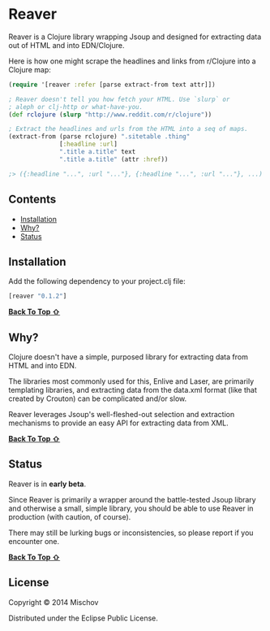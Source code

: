 # Reaver

Reaver is a Clojure library wrapping Jsoup and designed for extracting data out of HTML and into EDN/Clojure.

Here is how one might scrape the headlines and links from r/Clojure into a Clojure map:

```Clojure
(require '[reaver :refer [parse extract-from text attr]])

; Reaver doesn't tell you how fetch your HTML. Use `slurp` or
; aleph or clj-http or what-have-you.
(def rclojure (slurp "http://www.reddit.com/r/clojure"))

; Extract the headlines and urls from the HTML into a seq of maps.
(extract-from (parse rclojure) ".sitetable .thing"
              [:headline :url]
              ".title a.title" text
              ".title a.title" (attr :href))

;> ({:headline "...", :url "..."}, {:headline "...", :url "..."}, ...)
```

## Contents

- [Installation](#installation)
- [Why?](#why)
- [Status](#status)


## Installation

Add the following dependency to your project.clj file:

```clojure
[reaver "0.1.2"]
```
[**Back To Top ⇧**](#contents)


## Why?

Clojure doesn't have a simple, purposed library for extracting data from HTML and into EDN.

The libraries most commonly used for this, Enlive and Laser, are primarily templating libraries, and extracting data from the data.xml format (like that created by Crouton) can be complicated and/or slow.

Reaver leverages Jsoup's well-fleshed-out selection and extraction mechanisms to provide an easy API for extracting data from XML. 

[**Back To Top ⇧**](#contents)

## Status

Reaver is in **early beta**.

Since Reaver is primarily a wrapper around the battle-tested Jsoup library and otherwise a small, simple library, you should be able to use Reaver in production (with caution, of course).

There may still be lurking bugs or inconsistencies, so please report if you encounter one.

[**Back To Top ⇧**](#contents)

## License

Copyright © 2014 Mischov

Distributed under the Eclipse Public License.
